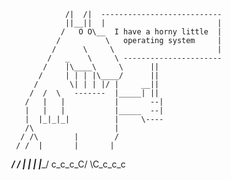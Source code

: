 

                /|  /|  ---------------------------
                ||__||  |                         |
               /   O O\__  I have a horny little  |
              /          \   operating system     |
             /      \     \                       |
            /   _    \     \ ----------------------
           /    |\____\     \      ||
          /     | | | |\____/      ||
         /       \| | | |/ |     __||
        /  /  \   -------  |_____| ||
       /   |   |           |       --|
       |   |   |           |_____  --|
       |  |_|_|_|          |     \----
       /\                  |
      / /\        |        /
     / /  |       |       |
 ___/ /   |       |       |
|____/    c_c_c_C/ \C_c_c_c
